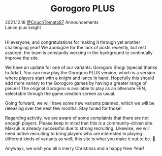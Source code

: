 <h1 align="center">Gorogoro PLUS</h1>

<div class="meta-headline">
    <div class= "meta">
        <span class="text">2021.12.18</span>
        <span class="text"><a href="/@/CouchTomato87">@CouchTomato87</a></span>
        <span class="text">Announcements</span>
    </div>
    <div class= "headline">Lance plus knight</div>
</div>
</br>

Hi everyone, and congratulations for making it through yet another challenging year! We apologize for the lack of posts recently, but rest assured, the team is constantly working in the background to continually improve the site.

We have an update for one of our variants: Gorogoro Shogi (special thanks to Ada!). You can now play the Gorogoro PLUS version, which is a version where players start with a knight and lance in hand. Hopefully this should add more variety to the Gorogoro games by having a greater range of pieces! The original Gorogoro is available to play as an alternate FEN, selectable through the game creation screen as usual.

Going forward, we will have some new variants planned, which we will be releasing over the next few months. Stay tuned for those!

Regarding activity, we are aware of some complaints that there are not enough players. Please keep in mind that this is a community-driven site. Makruk is already successful due to strong recruiting. Likewise, we will need active recruiting to bring players who are interested in playing different kinds of variants as well; this site is what you make it out to be. 🙂

Anyways, we wish you all a merry Christmas and a happy New Year!